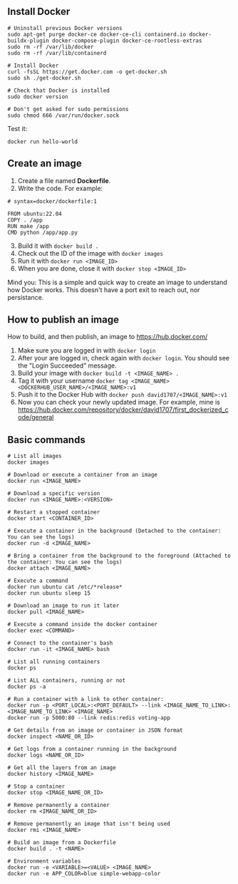 ## Install Docker

```
# Uninstall previous Docker versions
sudo apt-get purge docker-ce docker-ce-cli containerd.io docker-buildx-plugin docker-compose-plugin docker-ce-rootless-extras
sudo rm -rf /var/lib/docker
sudo rm -rf /var/lib/containerd

# Install Docker
curl -fsSL https://get.docker.com -o get-docker.sh
sudo sh ./get-docker.sh

# Check that Docker is installed 
sudo docker version

# Don't get asked for sudo permissions
sudo chmod 666 /var/run/docker.sock
```


Test it:

```
docker run hello-world
```

## Create an image

1. Create a file named **Dockerfile**.
2. Write the code. For example:
```
# syntax=docker/dockerfile:1

FROM ubuntu:22.04
COPY . /app
RUN make /app
CMD python /app/app.py
```
3. Build it with ``docker build .``
4. Check out the ID of the image with ``docker images``
5. Run it with ``docker run <IMAGE_ID>``
6. When you are done, close it with ``docker stop <IMAGE_ID>``

Mind you: This is a simple and quick way to create an image to understand how Docker works. This doesn't have a port exit to reach out, nor persistance.

## How to publish an image
How to build, and then publish, an image to https://hub.docker.com/

1. Make sure you are logged in with ``docker login``
2. After your are logged in, check again with ``docker login``. You should see the "Login Succeeded" message.
3. Build your image with `docker build -t <IMAGE_NAME> .`
4. Tag it with your username `docker tag <IMAGE_NAME> <DOCKERHUB_USER_NAME>/<IMAGE_NAME>:v1`
5. Push it to the Docker Hub with `docker push david1707/<IMAGE_NAME>:v1`
6. Now you can check your newly updated image. For example, mine is https://hub.docker.com/repository/docker/david1707/first_dockerized_code/general


## Basic commands

```
# List all images
docker images

# Download or execute a container from an image
docker run <IMAGE_NAME>

# Download a specific version
docker run <IMAGE_NAME>:<VERSION>

# Restart a stopped container
docker start <CONTAINER_ID>

# Execute a container in the background (Detached to the container: You can see the logs)
docker run -d <IMAGE_NAME>

# Bring a container from the background to the foreground (Attached to the container: You can see the logs)
docker attach <IMAGE_NAME>

# Execute a command
docker run ubuntu cat /etc/*release*
docker run ubuntu sleep 15

# Download an image to run it later
docker pull <IMAGE_NAME>

# Execute a command inside the docker container
docker exec <COMMAND>

# Connect to the container's bash
docker run -it <IMAGE_NAME> bash

# List all running containers
docker ps

# List ALL containers, running or not
docker ps -a

# Run a container with a link to other container:
docker run -p <PORT_LOCAL>:<PORT_DEFAULT> --link <IMAGE_NAME_TO_LINK>:<IMAGE_NAME_TO_LINK> <IMAGE_NAME>
docker run -p 5000:80 --link redis:redis voting-app

# Get details from an image or container in JSON format
docker inspect <NAME_OR_ID>

# Get logs from a container running in the background
docker logs <NAME_OR_ID>

# Get all the layers from an image
docker history <IMAGE_NAME>

# Stop a container
docker stop <IMAGE_NAME_OR_ID>

# Remove permanently a container 
docker rm <IMAGE_NAME_OR_ID>

# Remove permanently an image that isn't being used
docker rmi <IMAGE_NAME>

# Build an image from a Dockerfile
docker build . -t <NAME>

# Environment variables
docker run -e <VARIABLE>=<VALUE> <IMAGE_NAME>
docker run -e APP_COLOR=blue simple-webapp-color
```